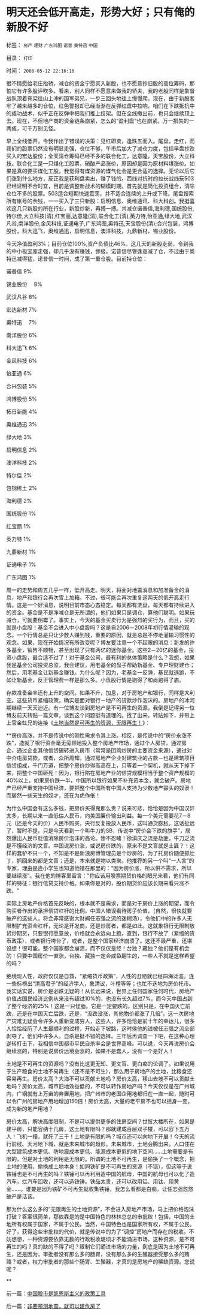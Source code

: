 # 明天还会低开高走，形势大好；只有俺的新股不好

标签： `房产` `理财` `广东鸿图` `诺普` `奥特迅` `中国` 

目录： `打印`

时间： `2008-05-12 22:16:10`

很不情愿给老庄抬轿，减仓的资金宁愿买入新股，也不愿意抄旧股的高位筹码，那怕它有许多股评吹多。看来，别人同样不愿意来做我的轿夫，我的老股同样是象督战队顶着脊梁往山上冲的国军弟兄，一步三回头地往上慢慢爬。现在，由于新股套牢了越来越多的仓位，红色警报却已经渐渐在反弹红盘中拉响。咱们在下跌抵抗中的成功战术，似乎正在反弹中把我们推上绞架。但在全线撤出前，也只会继续顶上去。现在，不但地产商的资金链条崩紧，怎么的“盈利盘”也在崩紧。万一损失的一两成，可千万别见怪。

早上全线低开，令我作出了错误的决策：见红即卖，逢跌五而入。尾盘，走红，而我们的股票仍然没有明显走强，仓位不够，午市后加大了减仓力度，包括早盘抄跌买入的宏达股份；全天清仓筹码已经不多的联合化工，达意隆，天宝股份，大立科技。联合化工是一只煤化工股票，硝酸产品涨价，原因却是因为原材料煤涨价。如果是真的要买煤化工股，我觉得有煤资源的煤气化会是更合适的选择。无论以后它们涨到什么地方，反正我是获利盘卖出，赚了钱的。西线对抗时的拉长战线玩503已经证明不合时宜，目前是调整新战术的糊模时期，首先就是简化投资组合，清除仓位不多的股票。503适合短期快速震荡，并不适合连续的上升或下降。尾盘搜索所有帐号的余钱，一一买入了三只新股：启明信息、奥维通讯、科大科创。我挺喜欢这几只新股的所在行业，新股炒新，再搏一搏。共减仓诺普信,海利德,国统股份,特尔佳,大立科技(清),红宝丽,达意隆(清),联合化工(清),英力特,怡亚通,绿大地,武汉凡谷,南洋股份,金风科技,证通电子,广东鸿图,奥特迅,天宝股份(清);合兴包装，鸿博股份，科大迅飞，奥维通迅，启明信息，澳洋科技，九鼎新材，锡业股份。

今天净值盈利3%；目前仓位100%,资产负债比46%。这几天的新股走弱，令到我的中小板宝库走强，却几乎没有赚钱，惨极。诺普信尽管逢高减了仓，不过由于奥特迅减得猛，诺普信一时间，成了第一重仓股。目前持仓位：

诺普信 9%

锡业股份　 8%

武汉凡谷 8%

宏达新材 7%

奥特迅　 7%

南洋股份 6%

科大迅飞 6%

金风科技 6%

怡亚通 6%

合兴包装 5%

鸿博股份 5%

拓日新能 4%

奥维通迅 3%

绿大地 3%

启明信息 2%

澳洋科技 2%

特尔佳 2%

包钢稀土 2%

海利德 2%

国统股份 1%

红宝丽 1%

英力特 1%

九鼎新材 1%

证通电子 1%

广东鸿图 1%

周一的走势和周五几乎一样，低开高走。明天，将面对地震消息和加准备金的消息，地产和银行会再次雪上加箱。不过，很可能会再次重复这两天的低开高走行情。这是一个好消息，说明目前市态心态稳定。每天都有洗盘，每天都有持续进入的资金。基金是不是净减仓是无所谓的，他们如果只是调仓，算他们聪明。如果玩减仓，可就要倒霉了。事实上，今天的基金买卖行为是强烈的买行为，而且，买的就是小盘股！基金不会进入中小盘股吗？这是自2006－2008年初行情灌输的观念。一个行情总是只让少数人赚到钱，重要的原因，就是总是不停地灌输习惯性的观念。如果，现在开始情况有所改变呢？博友要注意一个不起眼的消息：新发的许多基金，销售不顺畅，甚至出现了只有两亿的迷你基金。这些2－20亿的基金，投资小盘股，最合适不过了！对于基金公司，最有利的总体策略是什么？我想，如果我是基金公司投资总监，我会建议，用老基金的盘子帮助新基金、专户理财建仓；然后，用老基金让新基金赚钱。为什么呢？因为，老基金一反弹，基民就逃跑，不如让新基金，反正管理费一样是那么多。小盘股行情是跑得了和尚跑得了庙。

存款准备金率还有上升的空间。如果不升，加息，对于房地产和银行，同样是大利空。这些货币紧缩政策，确实是面对银行－地产的贷款炒作泡沫的。房地产的冰河期继续一天天迫近。有一位博友谈到房地产是不可再生的资源，我倒是记得另一位博友前天转贴一篇文章，谈到这个问题挺有道理的。找了出来，转贴如下，并带上上官金虹兄的连接《[土地当然是可再生的资源，无限再生！](http://blog.sina.com.cn/s/blog_4fe6412701009axv.html)》：

**房价高涨，并不是传说中的刚性需求令其上涨。相反，是传说中的“房价永涨不跌”，造就了银行资金毫无旁顾地投入整个房地产市场，通过个人房贷，通过房企，通过企业其他信贷碾转进入房市（常常是团购炒房的主要资金来源），通过对中介屯房贷款，或者，众所周知，通过房地产企业对建筑业的占款－也是建筑项目信贷组成，千门万道，把整个房价炒得高高在上，只等着一个契机，就从天下掉下来，把整个中国砸死！因为，银行陷在房地产业的信贷规模相当于整个资产规模的40%以上，如果房价跌一半，中国所以银行如果不补充资本金，就会破产。房地产已经严重支持中国经济，要把整个中国所有中国人支持为少数地产寡头的奴隶！而居然一些天生的奴才，还在为虎作伥！

为什么中国会有这么多钱，把房价买得鬼那么贵？说来可悲，恰恰是因为中国汉奸太多，长期以来一直低估人民币，向美国廉价输出利益。每一个美元需要花7－8元（还是今天的价）人民币购买，央行反复投放人民币，这叫通货膨胀。这话扯远了，暂时不提。只是今天看到一个叫牛刀的SB，传说中“房价会下跌的旗手”，居然爆出人民币贬值消除房价泡沫的高论。惨不忍睹！徐滇庆之流是劫匪，牛刀之流是不懂经济的文盲。中国说房价涨，或说房价跌的，原来不是文盲就是土匪？！这样的蠢驴不只一个，不知是不是新浪房博管理员是个炒房的，为了托房价随便抓壮丁，抓回来的都是文盲；还是，本来就是物以类聚。他推荐的另一个叫“一人言”的专家，理由是连小学生也知道他错在那里的：“因为房价涨，所以供不需求，所以要继续涨”。我在他的博客里留言："你应该用股票期货价格的眼光来看，他们有同样的特征：银行信贷支持价格。如果你是对的，股价期货价应该长期来看只涨不跌。"

实际上房地产价格首先反映的，根本就不是需求，而是对于房价上涨的期望，而令购买者作出的承担信贷杠杆的比例。中国人错误看待房子价值，（自然，很快就要破产的这些人，将会非常感谢大财阀任志强之流的迷糊汤），令他们中的许多人无限制扩充资金杠杆，无论是开发商，还是炒房者，都是如此。这就象银行无限制放贷炒期货，只要银行愿意放，价格就会永远向上跑，直到，银行不放了（紧缩的货币政策），或者银行垮台了，或者，是整个国家经济崩溃了。这还不最严重，还堪设想！很可能，整个国家都会崩溃，而不仅仅是经！台独？藏独？他们是有机会的！只要中国房价一直涨，台独、藏独一定会咸鱼翻生的，一些人不就是这样希望的吗？

绝境现人性，政府仅仅是自救，“紧缩货币政策”，人性的丑陋就已经四海泛滥。连一些标榜出“清高君子”的经济学人，象清议，叶檀等等；也忙不迭地为房价托市。我实话实说，房价是必跌无疑的！从长远来说，世界上任何国家任何时代，房地产价值占国民经济比例从来没有超过10%的，也没有长久超过7%，而今天中国占到了整个经济的25%！这是一只怪胎。它是一定要跌的。区别只是，在中国灭亡前跌，还是在中国灭亡后跌，还是，“没跌没涨，其他物价都涨了几倍”。这一次房地产灾难无疑会令许多人重新变成穷人，这些人，许多恰恰是前十年的幸运儿，很多人恰恰经历了人生最顺利的过程，开始走下坡路，这时侯他的钱被任志强之流全部剥夺了。他们中许多人，自杀是挺不错的选择。三年后再调查一下吧，在这种心理逆转打击下，我相信中国都市平民自杀率会是世界高峰。可以说，今天再说房价会继续涨的，特别是说房价远境会涨的，如果不是蠢人，没有一个是好人！

土地是不可再生的资源吗？没有比这更无知、更文盲、更白痴的论调了。如果说用于生产粮食的土地不易再生（还不是不可生），那么用于房地产的土地，比粮食还容易再生。房价太高？大海不可以贡献土地吗？房价太高，移山去坡不可以贡献土地吗？房价太高，城市旧地效益低的，不可以转作房地产吗？今天仅仅是在广州城内，广钢就有上万亩的弃置用地，把广州市的老国企用地都归在一直一起，随时可以令广州的房地产用地增加150倍！房价太高，大量的老平房不也可以摇身一变，成为新的地产用地？

房价太高，解决高度限制，不是可以提供更多的住房空间？世贸大楼所在，如果是建平房，只能容纳十几房，这土地有限吗？那就建成百层双子楼，可以容下五万人！飞机一撞，就死了三千！土地是有限的吗？城市还可以向地下开展！今天的流行前线、天河地下城，就是未来城市的趋形。未来城市，土地会腾出来，人口住在大型建筑成本更低、防地震成本更低、能源成本更低的地下空间……土地需要是有限的，但是对土地的利用是无限的。所谓的土地不可再生，是偷换了一个概念，把土地的使用，偷换成土地本身！如同铁矿是不可再生的资源（不错），但这等于说铁锤也是不可再生的吗？铁锤可以再利用造中国的航母，中国的航母也可以化了造汽车，烂汽车回收，还可以造铁锤。铁品太贵，还可以改用铝、用钛、用黄金……。谁要是因为铁矿不可再生就收集铁锤，我怎么看都是白痴，让任志强忽悠破产是活该。

那为什么这么多的“无限再生的土地资源”，不会进入房地产市场，马上把价格泡沫打破？答案很简单，那依靠是的是中国特色的林林总总的审批权！包括，中国的土地所有权属于国家，不属于公民。当然，中国特色也是国家所有权，不属于公民。好了，获得这些审批权的代价，就是传说中的为了“调控”房地产而存在的税收。不妨想想，一种资源要依靠无数的行政税收堤坝才不能涌进市场，这种资源，是不可再生的吗？真的缺的不得了吗？限制它们涌进市场的力量，到底是因为土地不可再生，还是因为，审批者没有那么多的肠胃，没有那么多的生殖器接受那么多的贿赂？或者，权力审批者的那些个肠胃、生殖器，才真的是房地产的稀缺资源。您说呢？

**



前一篇：[中国股市是凯恩斯主义的政策工具](../../../2008/5/11/中国股市是凯恩斯主义的政策工具.md)

后一篇：[非要预测地震，就可以建危房了](../../../2008/5/13/非要预测地震，就可以建危房了.md)